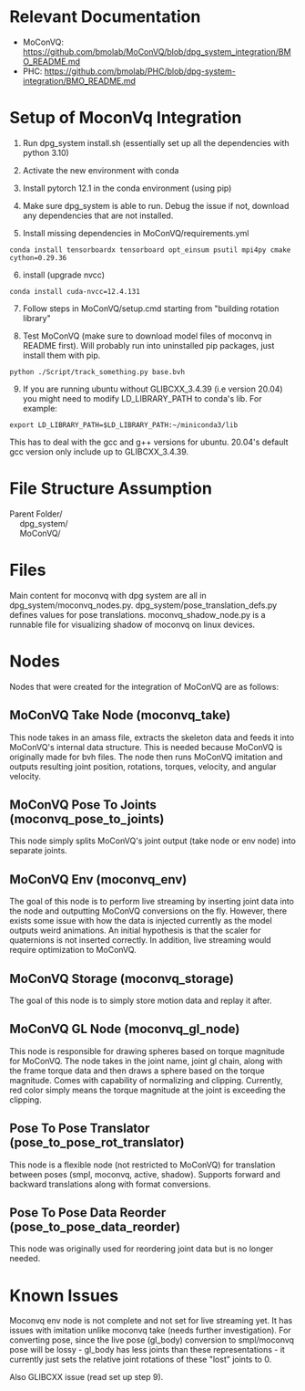 # Relevant Documentation

- MoConVQ:
https://github.com/bmolab/MoConVQ/blob/dpg_system_integration/BMO_README.md
- PHC: https://github.com/bmolab/PHC/blob/dpg-system-integration/BMO_README.md

# Setup of MoconVq Integration

1. Run dpg_system install.sh (essentially set up all the dependencies with python 3.10)

2. Activate the new environment with conda

3. Install pytorch 12.1 in the conda environment (using pip)

4. Make sure dpg_system is able to run. Debug the issue if not, download any dependencies that are not installed.

5. Install missing dependencies in MoConVQ/requirements.yml 

```
conda install tensorboardx tensorboard opt_einsum psutil mpi4py cmake cython=0.29.36
```

6. install (upgrade nvcc)

```
conda install cuda-nvcc=12.4.131
```

7. Follow steps in MoConVQ/setup.cmd starting from "building rotation library"

8. Test MoConVQ (make sure to download model files of moconvq in README first). Will probably run into uninstalled pip packages, just install them with pip.

```
python ./Script/track_something.py base.bvh
```

9. If you are running ubuntu without GLIBCXX_3.4.39 (i.e version 20.04) you might need to modify LD_LIBRARY_PATH to conda's lib. For example:

```
export LD_LIBRARY_PATH=$LD_LIBRARY_PATH:~/miniconda3/lib
```
This has to deal with the gcc and g++ versions for ubuntu. 20.04's default gcc version only include up to GLIBCXX_3.4.39.

# File Structure Assumption

Parent Folder/ <br>
&emsp; dpg_system/ <br>
&emsp; MoConVQ/

# Files

Main content for moconvq with dpg system are all in dpg_system/moconvq_nodes.py. dpg_system/pose_translation_defs.py defines values for pose translations. moconvq_shadow_node.py is a runnable file for visualizing shadow of moconvq on linux devices.

# Nodes

Nodes that were created for the integration of MoConVQ are as follows:

## MoConVQ Take Node (moconvq_take)

This node takes in an amass file, extracts the skeleton data and feeds it into MoConVQ's internal data structure. This is needed because MoConVQ is originally made for bvh files. The node then runs MoConVQ imitation and outputs resulting joint position, rotations, torques, velocity, and angular velocity.

## MoConVQ Pose To Joints (moconvq_pose_to_joints)

This node simply splits MoConVQ's joint output (take node or env node) into separate joints.

## MoConVQ Env (moconvq_env)

The goal of this node is to perform live streaming by inserting joint data into the node and outputting MoConVQ conversions on the fly. However, there exists some issue with how the data is injected currently as the model outputs weird animations. An initial hypothesis is that the scaler for quaternions is not inserted correctly. In addition, live streaming would require optimization to MoConVQ.

## MoConVQ Storage (moconvq_storage)

The goal of this node is to simply store motion data and replay it after.

## MoConVQ GL Node (moconvq_gl_node)

This node is responsible for drawing spheres based on torque magnitude for MoConVQ. The node takes in the joint name, joint gl chain, along with the frame torque data and then draws a sphere based on the torque magnitude. Comes with capability of normalizing and clipping. Currently, red color simply means the torque magnitude at the joint is exceeding the clipping.

## Pose To Pose Translator (pose_to_pose_rot_translator)

This node is a flexible node (not restricted to MoConVQ) for translation between poses (smpl, moconvq, active, shadow). Supports forward and backward translations along with format conversions.

## Pose To Pose Data Reorder (pose_to_pose_data_reorder)

This node was originally used for reordering joint data but is no longer needed.

# Known Issues

Moconvq env node is not complete and not set for live streaming yet. It has issues with imitation unlike moconvq take (needs further investigation). For converting pose, since the live pose (gl_body) conversion to smpl/moconvq pose will be lossy - gl_body has less joints than these representations - it currently just sets the relative joint rotations of these "lost" joints to 0.

Also GLIBCXX issue (read set up step 9).